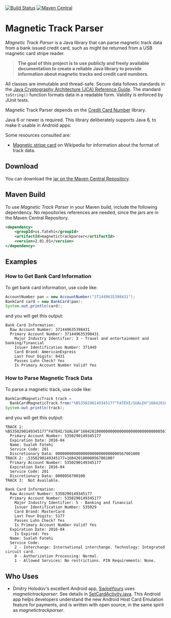 [![Build Status](https://travis-ci.org/sualeh/magnetictrackparser.svg?branch=master)](https://travis-ci.org/sualeh/magnetictrackparser)
[![Maven Central](https://img.shields.io/maven-central/v/us.fatehi/magnetictrackparser.svg)](http://search.maven.org/#search%7Cga%7C1%7Cg%3Aus.fatehi%20magnetictrackparser)

# Magnetic Track Parser

*Magnetic Track Parser* is a Java library that can parse magnetic track data from a 
bank issued credit card, such as might be returned from a USB magnetic card stripe 
reader. 

> **The goal of this project is to use publicly and freely available documentation 
to create a reliable Java library to provide information about magnetic tracks and 
credit card numbers.**

All classes are immutable and thread-safe. Secure data follows standards in the 
[Java Cryptography Architecture (JCA) Reference Guide](http://docs.oracle.com/javase/6/docs/technotes/guides/security/crypto/CryptoSpec.html#PBEEx).
The standard `toString()` function 
formats data in a readable form. Validity is enforced by JUnit tests. 

Magnetic Track Parser depends on the [Credit Card Number](https://github.com/sualeh/credit_card_number) library.

Java 6 or newer is required. This library deliberately supports Java 6, to make it 
usable in Android apps.

Some resources consulted are:
* [Magnetic stripe card](http://en.wikipedia.org/wiki/Magnetic_stripe_card) on Wikipedia for information about the format of track data.

## Download

You can download the [jar on the Maven Central Repository](http://search.maven.org/#search%7Cga%7C1%7Ca%3A%22magnetictrackparser%22).

## Maven Build

To use *Magnetic Track Parser* in your Maven build, include the following 
dependency. No repositories references are needed, since the jars are in the Maven 
Central Repository.
```xml
<dependency>
    <groupId>us.fatehi</groupId>
    <artifactId>magnetictrackparser</artifactId>
    <version>2.01.01</version>
</dependency>
```

## Examples

### How to Get Bank Card Information

To get bank card information, use code like:
```java
AccountNumber pan = new AccountNumber("371449635398431");
BankCard card = new BankCard(pan);
System.out.println(card);
```
and you will get this output:
```
Bank Card Information: 
  Raw Account Number: 371449635398431
  Primary Account Number: 371449635398431
    Major Industry Identifier: 3 - Travel and entertainment and banking/financial
    Issuer Identification Number: 371449
    Card Brand: AmericanExpress
    Last Four Digits: 8431
    Passes Luhn Check? Yes
    Is Primary Account Number Valid? Yes
```

### How to Parse Magnetic Track Data

To parse a magnetic track, use code like:
```java
BankCardMagneticTrack track = 
  BankCardMagneticTrack.from("%B5350290149345177^FATEHI/SUALEH^16042010000000000000000000000000000567001000?;5350290149345177=16042010000056700100?");
System.out.println(track);
```
and you will get this output:
```
TRACK 1: %B5350290149345177^FATEHI/SUALEH^16042010000000000000000000000000000567001000?
  Primary Account Number: 5350290149345177
  Expiration Date: 2016-04
  Name: Sualeh Fatehi
  Service Code: 201
  Discretionary Data: 0000000000000000000000000000567001000
TRACK 2: ;5350290149345177=16042010000056700100?
  Primary Account Number: 5350290149345177
  Expiration Date: 2016-04
  Service Code: 201
  Discretionary Data: 0000056700100
TRACK 3:  Not Available.

Bank Card Information: 
  Raw Account Number: 5350290149345177
  Primary Account Number: 5350290149345177
    Major Industry Identifier: 5 - Banking and financial
    Issuer Identification Number: 535029
    Card Brand: MasterCard
    Last Four Digits: 5177
    Passes Luhn Check? Yes
    Is Primary Account Number Valid? Yes
  Expiration Date: 2016-04
    Is Expired: Yes
  Name: Sualeh Fatehi
  Service Code: 
    2 - Interchange: International interchange. Technology: Integrated circuit card.
    0 - Authorization Processing: Normal.
    1 - Allowed Services: No restrictions. PIN Requirements: None.
```

## Who Uses

- Dmitry Holodov's excellent Android app, [SwipeYours](https://play.google.com/store/apps/details?id=to.noc.android.swipeyours) uses   _magnetictrackparser_. See details in [SetCardActivity.java](
https://github.com/dimalinux/SwipeYours/blob/master/src/main/java/to/noc/android/swipeyours/SetCardActivity.java#L34-L71). This Android app helps developers understand the new Android Host Card Emulation feature for payments, and is written with open source, in the same spirit as _magnetictrackparser_.

